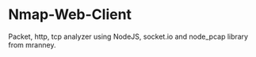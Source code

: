 Nmap-Web-Client
===============

Packet, http, tcp analyzer using NodeJS, socket.io and node_pcap library from mranney.
